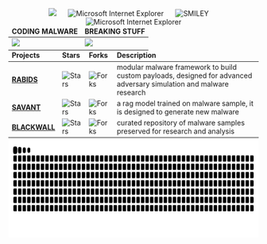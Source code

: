 <div align="center">
  <img src="https://raw.githubusercontent.com/BrunnerLivio/brunnerlivio/master/images/welcome.png"/>
  <span>&nbsp;&nbsp;&nbsp;&nbsp;</span>  
  <img src="https://raw.githubusercontent.com/BrunnerLivio/brunnerlivio/master/images/ie_logo.gif" alt="Microsoft Internet Explorer" />
  <span>&nbsp;&nbsp;&nbsp;&nbsp;</span>  
  <img src="https://raw.githubusercontent.com/fnky/fnky/fnky/img/smile.gif" alt="SMILEY" style="height: 40px; object-fit: cover;"/>
  <span>&nbsp;&nbsp;&nbsp;&nbsp;</span>  
  <img src="https://raw.githubusercontent.com/BrunnerLivio/brunnerlivio/master/images/noframes.gif" alt="Microsoft Internet Explorer" />

  <table style="margin: auto;">
    <thead>
      <tr>
        <td><b>CODING MALWARE</b></td>
        <td><b>BREAKING STUFF</b></td>
      </tr>
    </thead>
    <tbody>
      <tr>
        <td> 
          <img src="https://media1.giphy.com/media/v1.Y2lkPTc5MGI3NjExdGpzZ2plZzQzNWtiOGlodnFhcGRiNW5rbXdqY3F5dHhnOGQyY3hiaSZlcD12MV9pbnRlcm5hbF9naWZfYnlfaWQmY3Q9cw/5uCNrpW6oqPMuuNhRJ/giphy.gif" style="height: 150px; object-fit: cover;"/>
        </td>
        <td>
          <img src="https://media0.giphy.com/media/v1.Y2lkPTc5MGI3NjExc3NoODViMWwwODJlYWl1cWtqMDE3YXp5a2w5YWhmdWkwcTR1cHR2dSZlcD12MV9pbnRlcm5hbF9naWZfYnlfaWQmY3Q9cw/huSDDCmMrDlEQ6efLN/giphy.gif" style="height: 150px; object-fit: cover;"/>
        </td>
      </tr>
    </tbody>
  </table>
  
  <table style="margin: auto;">
    <thead>
      <tr>
        <td><b>Projects</b></td>
        <td><b>Stars</b></td>
        <td><b>Forks</b></td>
        <td><b>Description</b></td>
      </tr>
    </thead>
    <tbody>
      <tr>
        <td> 
          <a href="https://github.com/sarwaaaar/rabids"><b>RABIDS</b></a>
        </td>
        <td>
          <img alt="Stars" src="https://img.shields.io/github/stars/sarwaaaar/rabids?style=flat-square&labelColor=343b41"/>
        </td>
        <td>
          <img alt="Forks" src="https://img.shields.io/github/forks/sarwaaaar/rabids?style=flat-square&labelColor=343b41"/>
        </td>
        <td>modular malware framework to build custom payloads, designed for advanced adversary simulation and malware research</td>
      </tr>
      <tr>
      <tr>
        <td> 
          <a href="https://github.com/sarwaaaar/savant"><b>SAVANT</b></a>
        </td>
        <td>
          <img alt="Stars" src="https://img.shields.io/github/stars/sarwaaaar/savant?style=flat-square&labelColor=343b41"/>
        </td>
        <td>
          <img alt="Forks" src="https://img.shields.io/github/forks/sarwaaaar/savant?style=flat-square&labelColor=343b41"/>
        </td>
        <td>a rag model trained on malware sample, it is designed to generate new malware</td>
      </tr>
      <tr>
        <td>
          <a href="https://github.com/sarwaaaar/blackwall"><b>BLACKWALL</b></a>
        </td>
        <td>
          <img alt="Stars" src="https://img.shields.io/github/stars/sarwaaaar/blackwall?style=flat-square&labelColor=343b41"/>
        </td>
        <td>
          <img alt="Forks" src="https://img.shields.io/github/forks/sarwaaaar/blackwall?style=flat-square&labelColor=343b41"/>
        </td>
        <td>curated repository of malware samples preserved for research and analysis</td>
      </tr>
    </tbody>
  </table>
  
  <img height="200" src="https://raw.githubusercontent.com/sarwaaaar/sarwaaaar/output/snake.svg" />
</div> 
